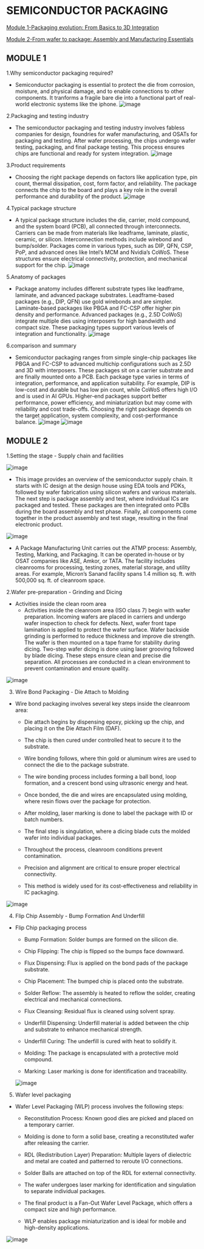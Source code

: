 # SEMICONDUCTOR PACKAGING

[Module 1-Packaging evolution: From Basics to 3D Integration](#Module-1)

[Module 2-From wafer to package: Assembly and Manufacturing Essentials](#Module-2)

## MODULE 1

1.Why semiconductor packaging required?

* Semiconductor packaging is essential to protect the die from corrosion, moisture, and physical damage, and to enable connections to other components. It tranforms a fragile bare die into a functional part of real-world electronic systems like the iphone.
![image](images/IMG1.png)

2.Packaging and testing industry

* The semiconductor packaging and testing industry involves fabless companies for design, foundries for wafer manufacturing, and OSATs for packaging and testing. After wafer processing, the chips undergo wafer testing, packaging, and final package testing. This process ensures chips are functional and ready for system integration.
![image](images/IMG2.png)

3.Product requirements

* Choosing the right package depends on factors like application type, pin count, thermal dissipation, cost, form factor, and reliability. The package connects the chip to the board and plays a key role in the overall performance and durability of the product.
![image](images/IMG3.png)

4.Typical package structure

* A typical package structure includes the die, carrier, mold compound, and the system board (PCB), all connected through interconnects. Carriers can be made from materials like leadframe, laminate, plastic, ceramic, or silicon. Interconnection methods include wirebond and bump/solder. Packages come in various types, such as DIP, QFN, CSP, PoP, and advanced ones like Intel’s MCM and Nvidia’s CoWoS. These structures ensure electrical connectivity, protection, and mechanical support for the chip.
![image](images/IMG4.png)

5.Anatomy of packages

* Package anatomy includes different substrate types like leadframe, laminate, and advanced package substrates. Leadframe-based packages (e.g., DIP, QFN) use gold wirebonds and are simpler. Laminate-based packages like PBGA and FC-CSP offer higher pin density and performance. Advanced packages (e.g., 2.5D CoWoS) integrate multiple dies using interposers for high bandwidth and compact size. These packaging types support various levels of integration and functionality.
![image](images/IMG5.png)

6.comparison and summary

* Semiconductor packaging ranges from simple single-chip packages like PBGA and FC-CSP to advanced multichip configurations such as 2.5D and 3D with interposers. These packages sit on a carrier substrate and are finally mounted onto a PCB. Each package type varies in terms of integration, performance, and application suitability. For example, DIP is low-cost and durable but has low pin count, while CoWoS offers high I/O and is used in AI GPUs. Higher-end packages support better performance, power efficiency, and miniaturization but may come with reliability and cost trade-offs. Choosing the right package depends on the target application, system complexity, and cost-performance balance.
![image](images/IMG7.png)
![image](images/IMG6.png)

## MODULE 2

1.Setting the stage - Supply chain and facilities

![image](images/IMG8.png)

* This image provides an overview of the semiconductor supply chain. It starts with IC design at the design house using EDA tools and PDKs, followed by wafer fabrication using silicon wafers and various materials. The next step is package assembly and test, where individual ICs are packaged and tested. These packages are then integrated onto PCBs during the board assembly and test phase. Finally, all components come together in the product assembly and test stage, resulting in the final electronic product.

![image](images/IMG9.png)

* A Package Manufacturing Unit carries out the ATMP process: Assembly, Testing, Marking, and Packaging. It can be operated in-house or by OSAT companies like ASE, Amkor, or TATA. The facility includes cleanrooms for processing, testing zones, material storage, and utility areas. For example, Micron’s Sanand facility spans 1.4 million sq. ft. with 500,000 sq. ft. of cleanroom space.

2.Wafer pre-preparation - Grinding and Dicing

* Activities inside the clean room area
   * Activities inside the cleanroom area (ISO class 7) begin with wafer preparation.
Incoming wafers are placed in carriers and undergo wafer inspection to check for defects.
Next, wafer front tape lamination is applied to protect the wafer surface.
Wafer backside grinding is performed to reduce thickness and improve die strength.
The wafer is then mounted on a tape frame for stability during dicing.
Two-step wafer dicing is done using laser grooving followed by blade dicing.
These steps ensure clean and precise die separation.
All processes are conducted in a clean environment to prevent contamination and ensure quality.

![image](images/IMG10.png)

3. Wire Bond Packaging - Die Attach to Molding

* Wire bond packaging involves several key steps inside the cleanroom area:

  * Die attach begins by dispensing epoxy, picking up the chip, and placing it on the Die Attach Film (DAF).

  * The chip is then cured under controlled heat to secure it to the substrate.

  * Wire bonding follows, where thin gold or aluminum wires are used to connect the die to the package substrate.

  * The wire bonding process includes forming a ball bond, loop formation, and a crescent bond using ultrasonic energy and heat.

  * Once bonded, the die and wires are encapsulated using molding, where resin flows over the package for protection.

  * After molding, laser marking is done to label the package with ID or batch numbers.

  * The final step is singulation, where a dicing blade cuts the molded wafer into individual packages.

  * Throughout the process, cleanroom conditions prevent contamination.

  * Precision and alignment are critical to ensure proper electrical connectivity.

  * This method is widely used for its cost-effectiveness and reliability in IC packaging.

![image](images/IMG11.png)

4. Flip Chip Assembly - Bump Formation And Underfill

* Flip Chip packaging process

  * Bump Formation: Solder bumps are formed on the silicon die.

  * Chip Flipping: The chip is flipped so the bumps face downward.

  * Flux Dispensing: Flux is applied on the bond pads of the package substrate.

  * Chip Placement: The bumped chip is placed onto the substrate.

  * Solder Reflow: The assembly is heated to reflow the solder, creating electrical and mechanical connections.

  * Flux Cleansing: Residual flux is cleaned using solvent spray.

  * Underfill Dispensing: Underfill material is added between the chip and substrate to enhance mechanical strength.

  * Underfill Curing: The underfill is cured with heat to solidify it.

  * Molding: The package is encapsulated with a protective mold compound.

  * Marking: Laser marking is done for identification and traceability.

  ![image](images/IMG12.png)


5. Wafer level packaging
 
* Wafer Level Packaging (WLP) process involves the following steps:

   * Reconstitution Process: Known good dies are picked and placed on a temporary carrier.

   * Molding is done to form a solid base, creating a reconstituted wafer after releasing the carrier.

   * RDL (Redistribution Layer) Preparation: Multiple layers of dielectric and metal are coated and patterned to reroute I/O connections.

   * Solder Balls are attached on top of the RDL for external connectivity.

   * The wafer undergoes laser marking for identification and singulation to separate individual packages.

   * The final product is a Fan-Out Wafer Level Package, which offers a compact size and high performance.

   * WLP enables package miniaturization and is ideal for mobile and high-density applications.


 ![image](images/IMG13.png)
 


